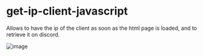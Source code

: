 # get-ip-client-javascript

Allows to have the ip of the client as soon as the html page is loaded, and to retrieve it on discord.

![image](https://user-images.githubusercontent.com/53879234/196253500-2b7fbbb3-24d4-42ef-83cf-901b8843fa9b.png)

